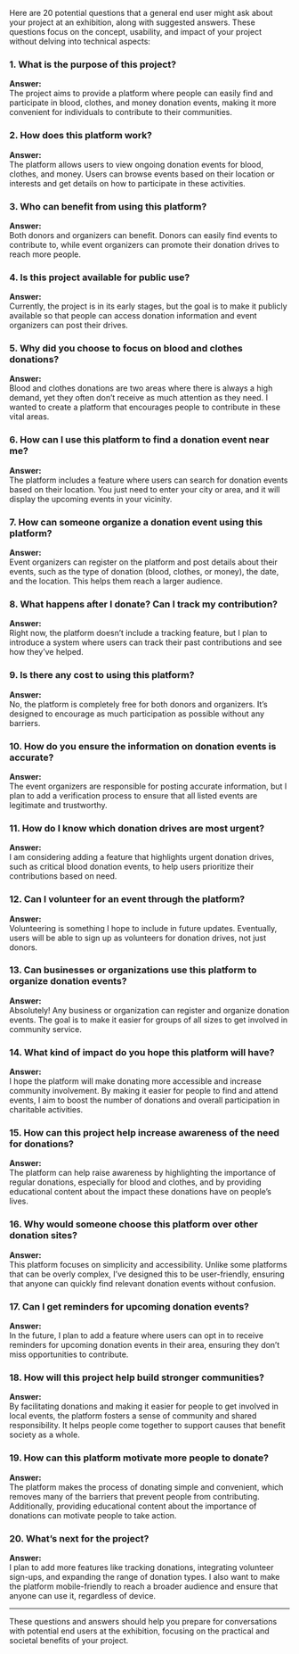 Here are 20 potential questions that a general end user might ask about your project at an exhibition, along with suggested answers. These questions focus on the concept, usability, and impact of your project without delving into technical aspects:

### 1. **What is the purpose of this project?**
   **Answer:**  
   The project aims to provide a platform where people can easily find and participate in blood, clothes, and money donation events, making it more convenient for individuals to contribute to their communities.

### 2. **How does this platform work?**
   **Answer:**  
   The platform allows users to view ongoing donation events for blood, clothes, and money. Users can browse events based on their location or interests and get details on how to participate in these activities.

### 3. **Who can benefit from using this platform?**
   **Answer:**  
   Both donors and organizers can benefit. Donors can easily find events to contribute to, while event organizers can promote their donation drives to reach more people.

### 4. **Is this project available for public use?**
   **Answer:**  
   Currently, the project is in its early stages, but the goal is to make it publicly available so that people can access donation information and event organizers can post their drives.

### 5. **Why did you choose to focus on blood and clothes donations?**
   **Answer:**  
   Blood and clothes donations are two areas where there is always a high demand, yet they often don’t receive as much attention as they need. I wanted to create a platform that encourages people to contribute in these vital areas.

### 6. **How can I use this platform to find a donation event near me?**
   **Answer:**  
   The platform includes a feature where users can search for donation events based on their location. You just need to enter your city or area, and it will display the upcoming events in your vicinity.

### 7. **How can someone organize a donation event using this platform?**
   **Answer:**  
   Event organizers can register on the platform and post details about their events, such as the type of donation (blood, clothes, or money), the date, and the location. This helps them reach a larger audience.

### 8. **What happens after I donate? Can I track my contribution?**
   **Answer:**  
   Right now, the platform doesn’t include a tracking feature, but I plan to introduce a system where users can track their past contributions and see how they’ve helped.

### 9. **Is there any cost to using this platform?**
   **Answer:**  
   No, the platform is completely free for both donors and organizers. It’s designed to encourage as much participation as possible without any barriers.

### 10. **How do you ensure the information on donation events is accurate?**
   **Answer:**  
   The event organizers are responsible for posting accurate information, but I plan to add a verification process to ensure that all listed events are legitimate and trustworthy.

### 11. **How do I know which donation drives are most urgent?**
   **Answer:**  
   I am considering adding a feature that highlights urgent donation drives, such as critical blood donation events, to help users prioritize their contributions based on need.

### 12. **Can I volunteer for an event through the platform?**
   **Answer:**  
   Volunteering is something I hope to include in future updates. Eventually, users will be able to sign up as volunteers for donation drives, not just donors.

### 13. **Can businesses or organizations use this platform to organize donation events?**
   **Answer:**  
   Absolutely! Any business or organization can register and organize donation events. The goal is to make it easier for groups of all sizes to get involved in community service.

### 14. **What kind of impact do you hope this platform will have?**
   **Answer:**  
   I hope the platform will make donating more accessible and increase community involvement. By making it easier for people to find and attend events, I aim to boost the number of donations and overall participation in charitable activities.

### 15. **How can this project help increase awareness of the need for donations?**
   **Answer:**  
   The platform can help raise awareness by highlighting the importance of regular donations, especially for blood and clothes, and by providing educational content about the impact these donations have on people’s lives.

### 16. **Why would someone choose this platform over other donation sites?**
   **Answer:**  
   This platform focuses on simplicity and accessibility. Unlike some platforms that can be overly complex, I’ve designed this to be user-friendly, ensuring that anyone can quickly find relevant donation events without confusion.

### 17. **Can I get reminders for upcoming donation events?**
   **Answer:**  
   In the future, I plan to add a feature where users can opt in to receive reminders for upcoming donation events in their area, ensuring they don’t miss opportunities to contribute.

### 18. **How will this project help build stronger communities?**
   **Answer:**  
   By facilitating donations and making it easier for people to get involved in local events, the platform fosters a sense of community and shared responsibility. It helps people come together to support causes that benefit society as a whole.

### 19. **How can this platform motivate more people to donate?**
   **Answer:**  
   The platform makes the process of donating simple and convenient, which removes many of the barriers that prevent people from contributing. Additionally, providing educational content about the importance of donations can motivate people to take action.

### 20. **What’s next for the project?**
   **Answer:**  
   I plan to add more features like tracking donations, integrating volunteer sign-ups, and expanding the range of donation types. I also want to make the platform mobile-friendly to reach a broader audience and ensure that anyone can use it, regardless of device.

---

These questions and answers should help you prepare for conversations with potential end users at the exhibition, focusing on the practical and societal benefits of your project.
